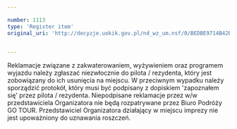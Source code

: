 ```yaml
---

number: 1113
type: 'Register item'
original_uri: 'http://decyzje.uokik.gov.pl/nd_wz_um.nsf/0/BEDBE9714B42BA1FC12572DD00329805?OpenDocument'


---
```


Reklamacje związane z zakwaterowaniem, wyżywieniem oraz programem wyjazdu należy zgłaszać niezwłocznie do pilota / rezydenta, który jest zobowiązany do ich usunięcia na miejscu. W przeciwnym wypadku należy sporządzić protokół, który musi być podpisany z dopiskiem 'zapoznałem się' przez pilota / rezydenta. Niepodpisane reklamacje przez w/w przedstawiciela Organizatora nie będą rozpatrywane przez Biuro Podróży GO TOUR. Przedstawiciel Organizatora działający w miejscu imprezy nie jest upoważniony do uznawania roszczeń.
